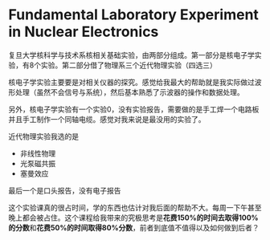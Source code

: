 # Fundamental Laboratory Experiment in Nuclear Electronics

复旦大学核科学与技术系核相关基础实验，由两部分组成。第一部分是核电子学实验，有8个实验。第二部分借了物理系三个近代物理实验（四选三）



核电子学实验主要要是对相关仪器的探究。感觉给我最大的帮助就是我实际做过波形处理（虽然不会信号与系统），然后基本熟悉了示波器的操作和数据处理。

另外，核电子学实验有一个实验0，没有实验报告，需要做的是手工焊一个电路板并且手工制作一个同轴电缆。感觉对我来说是最没用的实验了。

近代物理实验我选的是

* 非线性物理
* 光泵磁共振
* 塞曼效应

最后一个是口头报告，没有电子报告

这个实验课真的很占时间，学的东西也估计对我后面的帮助不大。每周一下午甚至晚上都会被占住。这个课程给我带来的究极思考是**花费150%的时间去取得100%的分数**和**花费50%的时间取得80%分数**，前者到底值不值得以及如何做到后者？
